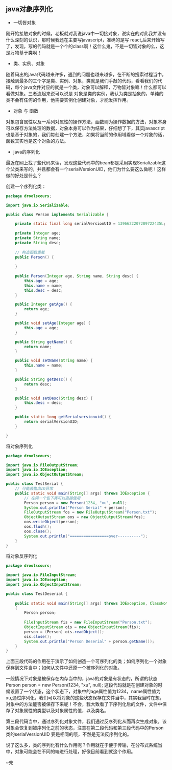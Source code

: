 ## java对象序列化

- 一切皆对象

刚开始接触对象的时候，老板就对我说java中一切接对象，说实在的对此我并没有什么深刻的认识，那时候我还在主要写javascript，准确的是写 react,后来开始写了，发现，写的代码就是一个个的class啊！这什么鬼，不是一切皆对象的么，这是万物基于类啊！

- 类、实例、对象

随着码出的java代码越来许多，遇到的问题也越来越多，在不断的搜索过程当中，接触到最多的三个字是类、实例、对象，类就是我们手敲的代码，看看我们的代码，每个java文件对应的就是一个类，对象可以解释，万物皆对象嘛！什么都可以看做对象。三者连起来说可以说是 对象是类的实例，我认为类是抽象的，单纯的类不会有任何的作用，他需要实例化创建对象，才能发挥作用。

- 对象 与 函数

对象包含属性以及一系列对属性的操作方法，函数则为操作数据的方法，对象本身可以保存方法处理的数据，对象本身可以作为结果，仔细想了下，其实javascript也是基于对象的，我们每创建一个方法，如果将当前的作用域看做一个对象的话，函数其实也是这个对象的方法。

- java的序列化

最近在网上找了些代码来读，发现这些代码中的bean都是采用实现Serializable这个父类来写的，并且都会有一个serialVersionUID，他们为什么要这么做呢！这样做的好处是什么？

创建一个序列化类：

````java
package droolscours;

import java.io.Serializable;

public class Person implements Serializable {

	private static final long serialVersionUID = 1396622207289722435L;
	
	private Integer age;
	private String name;
	private String desc;
	
	// 构造函数重载
	public Person() {
		
	}
	
	public Person(Integer age, String name, String desc) {
		this.age = age;
		this.name = name;
		this.desc = desc;
	}

	public Integer getAge() {
		return age;
	}

	public void setAge(Integer age) {
		this.age = age;
	}

	public String getName() {
		return name;
	}

	public void setName(String name) {
		this.name = name;
	}

	public String getDesc() {
		return desc;
	}

	public void setDesc(String desc) {
		this.desc = desc;
	}

	public static long getSerialversionuid() {
		return serialVersionUID;
	}

}
````

将对象序列化

````java
package droolscours;

import java.io.FileOutputStream;
import java.io.IOException;
import java.io.ObjectOutputStream;

public class TestSerial {
	// 可能会抛出IO异常
	public static void main(String[] args) throws IOException {
		// 在同一个包下类可以直接使用
		Person person = new Person(1234, "xu", null);
		System.out.println("Person Serial" + person);
		FileOutputStream fos = new FileOutputStream("Person.txt");
		ObjectOutputStream oos = new ObjectOutputStream(fos);
		oos.writeObject(person);
		oos.flush();
		oos.close();
		System.out.println("=================over----------");
	}
}
````

将对象反序列化

````java
package droolscours;

import java.io.FileInputStream;
import java.io.IOException;
import java.io.ObjectInputStream;

public class TestDeserial {
	
    public static void main(String[] args) throws IOException, ClassNotFoundException
    {
        Person person;
 
        FileInputStream fis = new FileInputStream("Person.txt");
        ObjectInputStream ois = new ObjectInputStream(fis);
        person = (Person) ois.readObject();
        ois.close();
        System.out.println("Person Deserial" + person.getName());
    }
}

````

上面三段代码的作用在于演示了如何创造一个可序列化的类；如何序列化一个对象保存到文件当中；如何从文件中还原一个被序列化的对象。

一般情况下对象是被保存在内存当中的，java的对象是有状态的，所谓的状态Person person = new Person(1234, "xu", null);
这段代码就是在创建对象的时候设置了一个状态，这个状态下，对象中的age属性值为1234，name属性值为xu,通过序列化，我们可以将对象的这些状态保存在文件当中，其实我当时在想，对象中的方法能否被保存下来呢！不会，我大致看了下序列化后的文件，文件中保存了对象属性的类型以及对象属性的值，以及类名。

第三段代码当中，通过序列化对象文件，我们通过反序列化从而再次生成对象，该对象会恢复到被序列化之前的状态，注意在第二段代码和第三段代码中的Person类的serialVersionUID 要是相同的哦，不然是无法反序列化的。

说了这么多，类的序列化有什么作用呢？作用就在于便于传输，在分布式系统当中，对象可能会在不同的端进行处理，好像目前看到就这个作用。

~完
